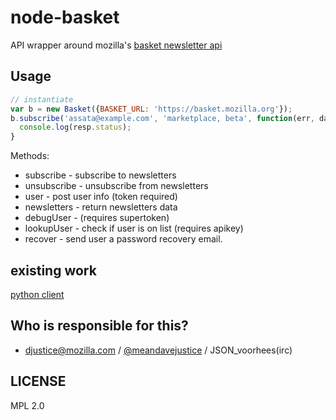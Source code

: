 # node-basket

API wrapper around mozilla's [basket newsletter api](http://basket.readthedocs.org/en/latest/newsletter_api.html)

## Usage

``` javascript
// instantiate
var b = new Basket({BASKET_URL: 'https://basket.mozilla.org'});
b.subscribe('assata@example.com', 'marketplace, beta', function(err, data, resp) {
  console.log(resp.status);
}
```
Methods:
* subscribe - subscribe to newsletters
* unsubscribe - unsubscribe from newsletters
* user - post user info (token required)
* newsletters - return newsletters data
* debugUser - (requires supertoken)
* lookupUser - check if user is on list (requires apikey)
* recover - send user a password recovery email.

## existing work

[python client](http://basket-client.readthedocs.org/en/latest/install.html)

## Who is responsible for this?
- djustice@mozilla.com / [@meandavejustice](https:github.com/meandavejustice]) / JSON_voorhees(irc)

## LICENSE
MPL 2.0
